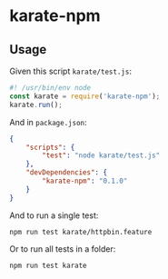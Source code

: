 # karate-npm

## Usage
Given this script `karate/test.js`:

```js
#! /usr/bin/env node
const karate = require('karate-npm');
karate.run();
```

And in `package.json`:

```json
{
	"scripts": {
		"test": "node karate/test.js"
	},
	"devDependencies": {
		"karate-npm": "0.1.0"
	}
}
```

And to run a single test:

```
npm run test karate/httpbin.feature
```

Or to run all tests in a folder:

```
npm run test karate
```